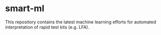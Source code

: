 # smart-ml
This repository contains the latest machine learning efforts for automated interpretation of rapid test kits (e.g. LFA).
